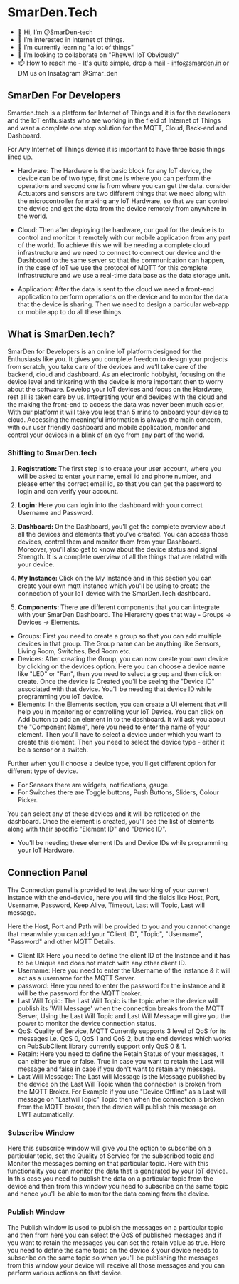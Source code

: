 # SmarDen.Tech
- 👋 Hi, I’m @SmarDen-tech
- 👀 I’m interested in Internet of things.
- 🌱 I’m currently learning "a lot of things"
- 💞️ I’m looking to collaborate on "Pheww! IoT Obviously"
- 📫 How to reach me - It's quite simple, drop a mail - info@smarden.in
or DM us on Insatagram @Smar_den

## SmarDen For Developers 
Smarden.tech is a platform for Internet of Things and it is for the developers and the IoT enthusiasts who are working in the field of Internet of Things and want a complete one stop solution for the MQTT, Cloud, Back-end and Dashboard.

 For Any Internet of Things device it is important to have three basic things lined up. 
 - Hardware: The Hardware is the basic block for any IoT device, the device can be of two type, first one is where you can perform the operations and second one is from where you can get the data. consider Actuators and sensors are two different things that we need along with the microcontroller for making any IoT Hardware, so that we can control the device and get the data from the device remotely from anywhere in the world. 

 - Cloud: Then after deploying the hardware, our goal for the device is to control and monitor it remotely with our mobile application from any part of the world. To achieve this we will be needing a complete cloud infrastructure and we need to connect to connect our device and the Dashboard to the same server so that the communication can happen, in the case of IoT we use the protocol of MQTT for this complete infrastructure and we use a real-time data base as the data storage unit. 

 - Application: After the data is sent to the cloud we need a front-end application to perform operations on the device and to monitor the data that the device is sharing. Then we need to design a particular web-app or mobile app to do all these things. 

## What is SmarDen.tech? 

SmarDen for Developers is an online IoT platform designed for the Enthusiasts like you. It gives you complete freedom to design your projects from scratch, you take care of the devices and we’ll take care of the backend, cloud and dashboard.
As an electronic hobbyist, focusing on the device level and tinkering with the device is more important then to worry about the software. Develop your IoT devices and focus on the Hardware, rest all is taken care by us.
Integrating your end devices with the cloud and the making the front-end to access the data was never been much easier, With our platform it will take you less than 5 mins to onboard your device to cloud. 
Accessing the meaningful information is always the main concern, with our user friendly dashboard and mobile application, monitor and control your devices in a blink of an eye from any part of the world. 

### Shifting to SmarDen.tech 
1. <b>Registration: </b>The first step is to create your user account, where you will be asked to enter your name, email id and phone number, and please enter the correct email id, so that you can get the password to login and can verify your account.
  

2. <b>Login: </b>Here you can login into the dashboard with your correct Username and Password.
   

3. <b>Dashboard: </b>On the Dashboard, you'll get the complete overview about all the devices and elements that you've created. You can access those devices, control them and monitor them from your Dashboard. Moreover, you'll also get to know about the device status and signal Strength. It is a complete overview of all the things that are related with your device. 

4. <b>My Instance: </b>Click on the My Instance and in this section you can create your own mqtt instance which you'll be using to create the connection of your IoT device with the SmarDen.Tech dashboard.

5. <b>Components: </b>There are different components that you can integrate with your SmarDen Dashboard. The Hierarchy goes that way - Groups -> Devices -> Elements. 
  - Groups: First you need to create a group so that you can add multiple devices in that group. The Group name can be anything like Sensors, Living Room, Switches, Bed Room etc. 
  - Devices: After creating the Group, you can now create your own device by clicking on the devices option. Here you can choose a device name like "LED" or "Fan", then you need to select a group and then click on create. Once the device is Created you'll be seeing the "Device ID" associated with that device. You'll be needing that device ID while programming you IoT device. 
  - Elements: In the Elements section, you can create a UI element that will help you in monitoring or controlling your IoT Device. You can click on Add button to add an element in to the dashboard. 
It will ask you about the "Component Name", here you need to enter the name of your element. 
Then you'll have to select a device under which you want to create this element. 
Then you need to select the device type - either it be a sensor or a switch. 

Further when you'll choose a device type, you'll get different option for different type of device. 
- For Sensors there are widgets, notifications, gauge.
- For Switches there are Toggle buttons, Push Buttons, Sliders, Colour Picker. 

You can select any of these devices and it will be reflected on the dashboard. 
Once the element is created, you'll see the list of elements along with their specific "Element ID" and "Device ID". 

* You'll be needing these element IDs and Device IDs while programming your IoT Hardware. 

 
      
## Connection Panel
The Connection panel is provided to test the working of your current instance with the end-device, here you will find the fields like Host, Port, Username, Password, Keep Alive, Timeout, Last will Topic, Last will message.

 Here the Host, Port and Path will be provided to you and you cannot change that meanwhile you can add your "Client ID", "Topic", "Username", "Password" and other MQTT Details.
 - Client ID: Here you need to define the client ID of the Instance and it has to be Unique and does not match with any other client ID. 
 - Username: Here you need to enter the Username of the instance & it will act as a username for the MQTT Server. 
 - password: Here you need to enter the password for the instance and it will be the password for the MQTT broker.
 - Last Will Topic: The Last Will Topic is the topic where the device will publish its 'Will Message' when the connection breaks from the MQTT Server, Using the Last Will Topic and Last Will Message will give you the power to monitor the device connection status. 
 - QoS: Quality of Service, MQTT Currently supports 3 level of QoS for its messages i.e.  QoS 0, QoS 1 and QoS 2, but the end devices which works on PubSubClient library currently support only QoS 0 & 1. 
 - Retain: Here you need to define the Retain Status of your messages, it can either be true or false. True in case you want to retain the Last will message and false in case if you don't want to retain any message. 
 - Last Will Message: The Last will Message is the Message published by the device on the Last Will Topic when the connection is broken from the MQTT Broker. For Example if you use "Device Offline" as a Last will message on "LastwillTopic" Topic then when the connection is broken from the MQTT broker, then the device will publish this message on LWT automatically.
 
### Subscribe Window
Here this subscribe window will give you the option to subscribe on a particular topic, set the Quality of Service for the subscribed topic and Monitor the messages coming on that particular topic. Here with this functionality you can monitor the data that is generated by your IoT device. In this case you need to publish the data on a particular topic from the device and then from this window you need to subscribe on the same topic and hence you'll be able to monitor the data coming from the device.

### Publish Window
The Publish window is used to publish the messages on a particular topic and then from here you can select the QoS of published messages and if you want to retain the messages you can set the retain value as true. Here you need to define the same topic on the device & your device needs to subscribe on the same topic so when you'll be publishing the messages from this window your device will receive all those messages and you can perform various actions on that device. 

      
      
